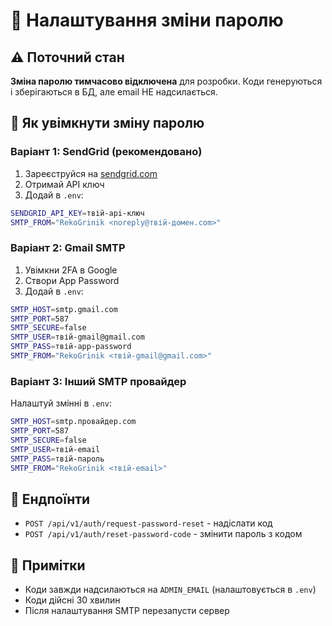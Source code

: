 # 🔐 Налаштування зміни паролю

## ⚠️ Поточний стан

**Зміна паролю тимчасово відключена** для розробки. Коди генеруються і зберігаються в БД, але email НЕ надсилається.

## 🚀 Як увімкнути зміну паролю

### Варіант 1: SendGrid (рекомендовано)

1. Зареєструйся на [sendgrid.com](https://sendgrid.com)
2. Отримай API ключ
3. Додай в `.env`:

```bash
SENDGRID_API_KEY=твій-api-ключ
SMTP_FROM="RekoGrinik <noreply@твій-домен.com>"
```

### Варіант 2: Gmail SMTP

1. Увімкни 2FA в Google
2. Створи App Password
3. Додай в `.env`:

```bash
SMTP_HOST=smtp.gmail.com
SMTP_PORT=587
SMTP_SECURE=false
SMTP_USER=твій-gmail@gmail.com
SMTP_PASS=твій-app-password
SMTP_FROM="RekoGrinik <твій-gmail@gmail.com>"
```

### Варіант 3: Інший SMTP провайдер

Налаштуй змінні в `.env`:

```bash
SMTP_HOST=smtp.провайдер.com
SMTP_PORT=587
SMTP_SECURE=false
SMTP_USER=твій-email
SMTP_PASS=твій-пароль
SMTP_FROM="RekoGrinik <твій-email>"
```

## 🔧 Ендпоїнти

- `POST /api/v1/auth/request-password-reset` - надіслати код
- `POST /api/v1/auth/reset-password-code` - змінити пароль з кодом

## 📝 Примітки

- Коди завжди надсилаються на `ADMIN_EMAIL` (налаштовується в `.env`)
- Коди дійсні 30 хвилин
- Після налаштування SMTP перезапусти сервер


